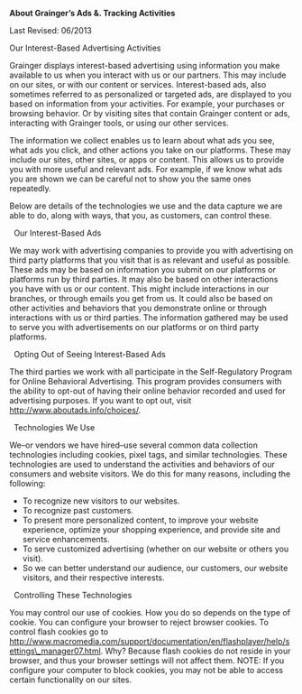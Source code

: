 **About Grainger’s Ads &. Tracking Activities**

Last Revised: 06/2013

Our Interest-Based Advertising Activities  

Grainger displays interest-based advertising using information you make available to us when you interact with us or our partners. This may include on our sites, or with our content or services. Interest-based ads, also sometimes referred to as personalized or targeted ads, are displayed to you based on information from your activities. For example, your purchases or browsing behavior. Or by visiting sites that contain Grainger content or ads, interacting with Grainger tools, or using our other services.

The information we collect enables us to learn about what ads you see, what ads you click, and other actions you take on our platforms. These may include our sites, other sites, or apps or content. This allows us to provide you with more useful and relevant ads. For example, if we know what ads you are shown we can be careful not to show you the same ones repeatedly.

Below are details of the technologies we use and the data capture we are able to do, along with ways, that you, as customers, can control these.

  Our Interest-Based Ads  

We may work with advertising companies to provide you with advertising on third party platforms that you visit that is as relevant and useful as possible. These ads may be based on information you submit on our platforms or platforms run by third parties. It may also be based on other interactions you have with us or our content. This might include interactions in our branches, or through emails you get from us. It could also be based on other activities and behaviors that you demonstrate online or through interactions with us or third parties. The information gathered may be used to serve you with advertisements on our platforms or on third party platforms.

  Opting Out of Seeing Interest-Based Ads  

The third parties we work with all participate in the Self-Regulatory Program for Online Behavioral Advertising. This program provides consumers with the ability to opt-out of having their online behavior recorded and used for advertising purposes. If you want to opt out, visit http://www.aboutads.info/choices/.

  Technologies We Use  

We–or vendors we have hired–use several common data collection technologies including cookies, pixel tags, and similar technologies. These technologies are used to understand the activities and behaviors of our consumers and website visitors. We do this for many reasons, including the following:

*   To recognize new visitors to our websites.
*   To recognize past customers.
*   To present more personalized content, to improve your website experience, optimize your shopping experience, and provide site and service enhancements.
*   To serve customized advertising (whether on our website or others you visit).
*   So we can better understand our audience, our customers, our website visitors, and their respective interests.

  Controlling These Technologies  

You may control our use of cookies. How you do so depends on the type of cookie. You can configure your browser to reject browser cookies. To control flash cookies go to http://www.macromedia.com/support/documentation/en/flashplayer/help/settings\_manager07.html. Why? Because flash cookies do not reside in your browser, and thus your browser settings will not affect them. NOTE: If you configure your computer to block cookies, you may not be able to access certain functionality on our sites.